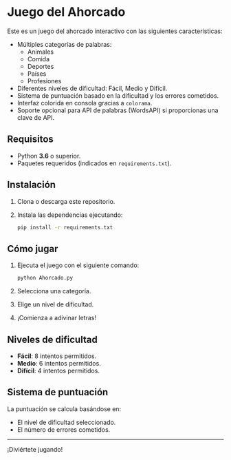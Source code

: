 # Juego del Ahorcado

Este es un juego del ahorcado interactivo con las siguientes características:

- Múltiples categorías de palabras:
  - Animales
  - Comida
  - Deportes
  - Países
  - Profesiones
- Diferentes niveles de dificultad: Fácil, Medio y Difícil.
- Sistema de puntuación basado en la dificultad y los errores cometidos.
- Interfaz colorida en consola gracias a `colorama`.
- Soporte opcional para API de palabras (WordsAPI) si proporcionas una clave de API.

## Requisitos

- Python **3.6** o superior.
- Paquetes requeridos (indicados en `requirements.txt`).

## Instalación

1. Clona o descarga este repositorio.
2. Instala las dependencias ejecutando:

   ```bash
   pip install -r requirements.txt
   ```

## Cómo jugar

1. Ejecuta el juego con el siguiente comando:

   ```bash
   python Ahorcado.py
   ```

2. Selecciona una categoría.
3. Elige un nivel de dificultad.
4. ¡Comienza a adivinar letras!

## Niveles de dificultad

- **Fácil**: 8 intentos permitidos.
- **Medio**: 6 intentos permitidos.
- **Difícil**: 4 intentos permitidos.

## Sistema de puntuación

La puntuación se calcula basándose en:
- El nivel de dificultad seleccionado.
- El número de errores cometidos.

---

¡Diviértete jugando!

